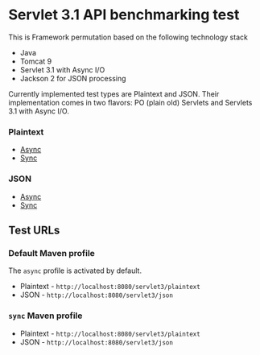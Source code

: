 # Servlet 3.1 API benchmarking test

This is Framework permutation based on the following technology stack

* Java
* Tomcat 9
* Servlet 3.1 with Async I/O
* Jackson 2 for JSON processing

Currently implemented test types are Plaintext and JSON. Their implementation comes in two flavors: PO (plain old) Servlets and Servlets 3.1 with Async I/O.

### Plaintext

* [Async](src/main/java/com/gitlab/zloster/tfb/servlet3/async/Plaintext.java)
* [Sync](src/main/java/com/gitlab/zloster/tfb/servlet3/sync/Plaintext.java)

### JSON

* [Async](src/main/java/com/gitlab/zloster/tfb/servlet3/async/JSON.java)
* [Sync](src/main/java/com/gitlab/zloster/tfb/servlet3/sync/JSON.java)

## Test URLs

### Default Maven profile

The `async` profile is activated by default.

* Plaintext - `http://localhost:8080/servlet3/plaintext`
* JSON - `http://localhost:8080/servlet3/json`

### `sync` Maven profile

* Plaintext - `http://localhost:8080/servlet3/plaintext`
* JSON - `http://localhost:8080/servlet3/json`
